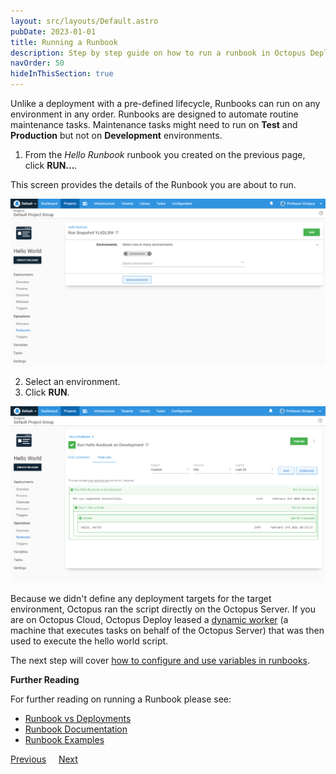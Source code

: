 ```yaml
---
layout: src/layouts/Default.astro
pubDate: 2023-01-01
title: Running a Runbook
description: Step by step guide on how to run a runbook in Octopus Deploy.
navOrder: 50
hideInThisSection: true
---
```


Unlike a deployment with a pre-defined lifecycle, Runbooks can run on any environment in any order.  Runbooks are designed to automate routine maintenance tasks.  Maintenance tasks might need to run on **Test** and **Production** but not on **Development** environments.

1. From the *Hello Runbook* runbook you created on the previous page, click **RUN...**.

This screen provides the details of the Runbook you are about to run.

![run runbook basic options](images/run-runbook-basic-options.png "width=500")

2. Select an environment.
3. Click **RUN**.

![run runbook results](images/run-hello-runbook-results.png "width=500")

Because we didn't define any deployment targets for the target environment, Octopus ran the script directly on the Octopus Server.  If you are on Octopus Cloud, Octopus Deploy leased a [dynamic worker](/docs/infrastructure/workers/dynamic-worker-pools.md#on-demand) (a machine that executes tasks on behalf of the Octopus Server) that was then used to execute the hello world script.

The next step will cover [how to configure and use variables in runbooks](/docs/getting-started/first-runbook-run/runbook-specific-variables.md).

**Further Reading**

For further reading on running a Runbook please see:

- [Runbook vs Deployments](/docs/runbooks/runbooks-vs-deployments/)
- [Runbook Documentation](/docs/runbooks/)
- [Runbook Examples](/docs/runbooks/runbook-examples/)

<span><a class="btn btn-secondary" href="/docs/getting-started/first-runbook-run/define-the-runbook-process">Previous</a></span>&nbsp;&nbsp;&nbsp;&nbsp;&nbsp;<span><a class="btn btn-success" href="/docs/getting-started/first-runbook-run/runbook-specific-variables">Next</a></span>